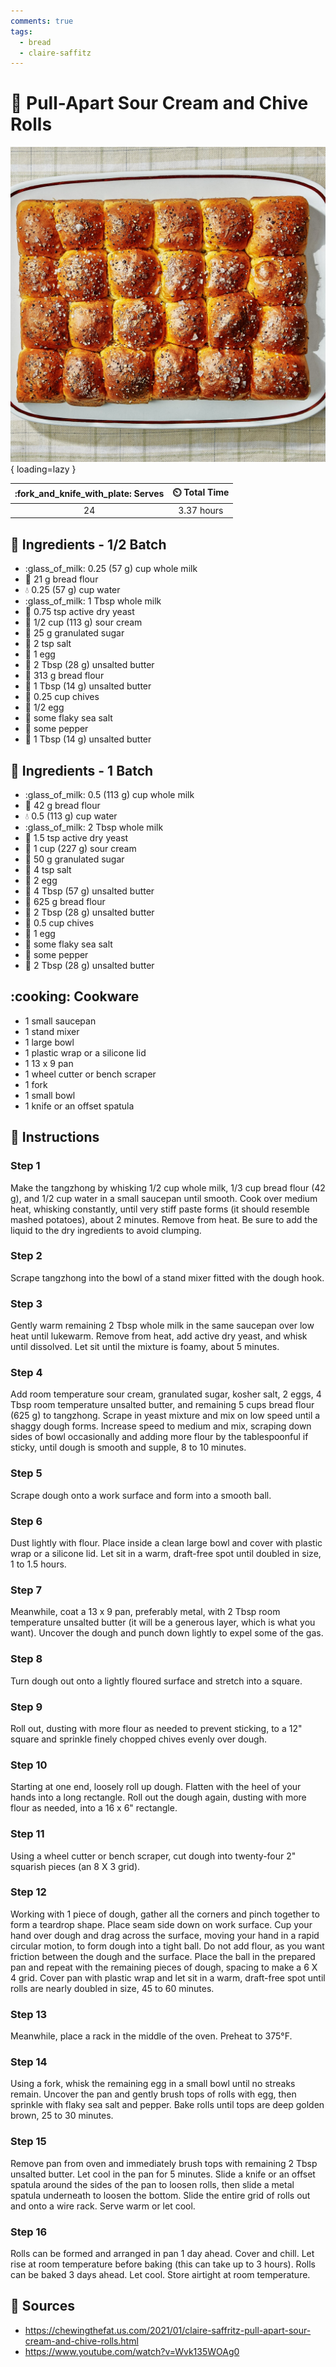 ```yaml
---
comments: true
tags:
  - bread
  - claire-saffitz
---
```

# :bread: Pull-Apart Sour Cream and Chive Rolls

![Pull-Apart Sour Cream and Chive Rolls][1]{ loading=lazy }

| :fork_and_knife_with_plate: Serves | :timer_clock: Total Time |
|:----------------------------------:|:-----------------------: |
| 24 | 3.37 hours |

## :salt: Ingredients - 1/2 Batch

- :glass_of_milk: 0.25 (57 g) cup whole milk
- :ear_of_rice: 21 g bread flour
- :droplet: 0.25 (57 g) cup water
- :glass_of_milk: 1 Tbsp whole milk
- :microbe: 0.75 tsp active dry yeast
- :rice: 1/2 cup (113 g) sour cream
- :candy: 25 g granulated sugar
- :salt: 2 tsp salt
- :egg: 1 egg
- :butter: 2 Tbsp (28 g) unsalted butter
- :ear_of_rice: 313 g bread flour
- :butter: 1 Tbsp (14 g) unsalted butter
- :herb: 0.25 cup chives
- :egg: 1/2 egg
- :salt: some flaky sea salt
- :salt: some pepper
- :butter: 1 Tbsp (14 g) unsalted butter

## :salt: Ingredients - 1 Batch

- :glass_of_milk: 0.5 (113 g) cup whole milk
- :ear_of_rice: 42 g bread flour
- :droplet: 0.5 (113 g) cup water
- :glass_of_milk: 2 Tbsp whole milk
- :microbe: 1.5 tsp active dry yeast
- :rice: 1 cup (227 g) sour cream
- :candy: 50 g granulated sugar
- :salt: 4 tsp salt
- :egg: 2 egg
- :butter: 4 Tbsp (57 g) unsalted butter
- :ear_of_rice: 625 g bread flour
- :butter: 2 Tbsp (28 g) unsalted butter
- :herb: 0.5 cup chives
- :egg: 1 egg
- :salt: some flaky sea salt
- :salt: some pepper
- :butter: 2 Tbsp (28 g) unsalted butter

## :cooking: Cookware

- 1 small saucepan
- 1 stand mixer
- 1 large bowl
- 1 plastic wrap or a silicone lid
- 1 13 x 9 pan
- 1 wheel cutter or bench scraper
- 1 fork
- 1 small bowl
- 1 knife or an offset spatula

## :pencil: Instructions

### Step 1

Make the tangzhong by whisking 1/2 cup whole milk, 1/3 cup bread flour (42 g), and 1/2 cup water in a small saucepan
until smooth. Cook over medium heat, whisking constantly, until very stiff paste forms (it should resemble mashed
potatoes), about 2 minutes. Remove from heat. Be sure to add the liquid to the dry ingredients to avoid clumping.

### Step 2

Scrape tangzhong into the bowl of a stand mixer fitted with the dough hook.

### Step 3

Gently warm remaining 2 Tbsp whole milk in the same saucepan over low heat until lukewarm. Remove from heat, add active
dry yeast, and whisk until dissolved. Let sit until the mixture is foamy, about 5 minutes.

### Step 4

Add room temperature sour cream, granulated sugar, kosher salt, 2 eggs, 4 Tbsp room temperature unsalted butter, and
remaining 5 cups bread flour (625 g) to tangzhong. Scrape in yeast mixture and mix on low speed until a shaggy dough
forms. Increase speed to medium and mix, scraping down sides of bowl occasionally and adding more flour by the
tablespoonful if sticky, until dough is smooth and supple, 8 to 10 minutes.

### Step 5

Scrape dough onto a work surface and form into a smooth ball.

### Step 6

Dust lightly with flour. Place inside a clean large bowl and cover with plastic wrap or a silicone lid. Let sit in a
warm, draft-free spot until doubled in size, 1 to 1.5 hours.

### Step 7

Meanwhile, coat a 13 x 9 pan, preferably metal, with 2 Tbsp room temperature unsalted butter (it will be a generous
layer, which is what you want). Uncover the dough and punch down lightly to expel some of the gas.

### Step 8

Turn dough out onto a lightly floured surface and stretch into a square.

### Step 9

Roll out, dusting with more flour as needed to prevent sticking, to a 12" square and sprinkle finely chopped chives
evenly over dough.

### Step 10

Starting at one end, loosely roll up dough. Flatten with the heel of your hands into a long rectangle. Roll out the
dough again, dusting with more flour as needed, into a 16 x 6" rectangle.

### Step 11

Using a wheel cutter or bench scraper, cut dough into twenty-four 2" squarish pieces (an 8 X 3 grid).

### Step 12

Working with 1 piece of dough, gather all the corners and pinch together to form a teardrop shape. Place seam side down
on work surface. Cup your hand over dough and drag across the surface, moving your hand in a rapid circular motion, to
form dough into a tight ball. Do not add flour, as you want friction between the dough and the surface. Place the ball
in the prepared pan and repeat with the remaining pieces of dough, spacing to make a 6 X 4 grid. Cover pan with plastic
wrap and let sit in a warm, draft-free spot until rolls are nearly doubled in size, 45 to 60 minutes.

### Step 13

Meanwhile, place a rack in the middle of the oven. Preheat to 375°F.

### Step 14

Using a fork, whisk the remaining egg in a small bowl until no streaks remain. Uncover the pan and gently brush tops of
rolls with egg, then sprinkle with flaky sea salt and pepper. Bake rolls until tops are deep golden brown, 25 to 30
minutes.

### Step 15

Remove pan from oven and immediately brush tops with remaining 2 Tbsp unsalted butter. Let cool in the pan for 5
minutes. Slide a knife or an offset spatula around the sides of the pan to loosen rolls, then slide a metal spatula
underneath to loosen the bottom. Slide the entire grid of rolls out and onto a wire rack. Serve warm or let cool.

### Step 16

Rolls can be formed and arranged in pan 1 day ahead. Cover and chill. Let rise at room temperature before baking (this
can take up to 3 hours). Rolls can be baked 3 days ahead. Let cool. Store airtight at room temperature.

## :link: Sources

- <https://chewingthefat.us.com/2021/01/claire-saffritz-pull-apart-sour-cream-and-chive-rolls.html>
- <https://www.youtube.com/watch?v=Wvk135WOAg0>

[1]: <../assets/images/pull-apart-sour-cream-and-chive-rolls.jpg>

